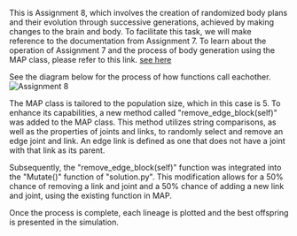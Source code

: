 This is Assignment 8, which involves the creation of randomized body plans and their evolution through successive generations, achieved by making changes to the brain and body. To facilitate this task, we will make reference to the documentation from Assignment 7. To learn about the operation of Assignment 7 and the process of body generation using the MAP class, please refer to this link. [see here](https://github.com/blakefrank/mybots/tree/3d-morphologies)

See the diagram below for the process of how functions call eachother.
![Assignment 8 ](https://user-images.githubusercontent.com/86979153/221661105-45452b49-f227-49b9-9b36-7f5d7f86592d.jpg)

The MAP class is tailored to the population size, which in this case is 5. To enhance its capabilities, a new method called "remove_edge_block(self)" was added to the MAP class. This method utilizes string comparisons, as well as the properties of joints and links, to randomly select and remove an edge joint and link. An edge link is defined as one that does not have a joint with that link as its parent.

Subsequently, the "remove_edge_block(self)" function was integrated into the "Mutate()" function of "solution.py". This modification allows for a 50% chance of removing a link and joint and a 50% chance of adding a new link and joint, using the existing function in MAP.

Once the process is complete, each lineage is plotted and the best offspring is presented in the simulation.
